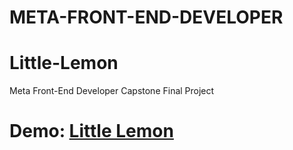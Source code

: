 # META-FRONT-END-DEVELOPER
# Little-Lemon
Meta Front-End Developer Capstone Final Project

# Demo: [Little Lemon](https://OmarrMoustafa.github.io/Little-Lemon-Main/)
